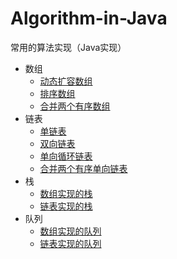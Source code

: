 # Algorithm-in-Java
常用的算法实现（Java实现）
* 数组
  - [动态扩容数组](https://github.com/well-John/Algorithm-in-Java/blob/master/src/main/java/array/DynamicArray.java)
  - [排序数组](https://github.com/well-John/Algorithm-in-Java/blob/master/src/main/java/array/SortArray.java)
  - [合并两个有序数组](https://github.com/well-John/Algorithm-in-Java/blob/master/src/main/java/array/MergeTwoSortArray.java)
* 链表
  - [单链表](https://github.com/well-John/Algorithm-in-Java/blob/master/src/main/java/linklist/SingleLinkList.java)
  - [双向链表](https://github.com/well-John/Algorithm-in-Java/blob/master/src/main/java/linklist/DoubleLinkList.java)
  - [单向循环链表](https://github.com/well-John/Algorithm-in-Java/blob/master/src/main/java/linklist/SingleCycleLinklist.java)
  - [合并两个有序单向链表](https://github.com/well-John/Algorithm-in-Java/blob/master/src/main/java/linklist/MergeTwoSortSingleLinkList.java)
* 栈
  - [数组实现的栈](https://github.com/well-John/Algorithm-in-Java/blob/master/src/main/java/stack/ArrayStack.java)
  - [链表实现的栈](https://github.com/well-John/Algorithm-in-Java/blob/master/src/main/java/stack/LinkListStack.java)
* 队列
  - [数组实现的队列](https://github.com/well-John/Algorithm-in-Java/blob/master/src/main/java/queue/ArrayQueue.java)
  - [链表实现的队列](https://github.com/well-John/Algorithm-in-Java/blob/master/src/main/java/queue/LinkListQueue.java)